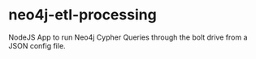 # neo4j-etl-processing
NodeJS App to run Neo4j Cypher Queries through the bolt drive from a JSON config file.